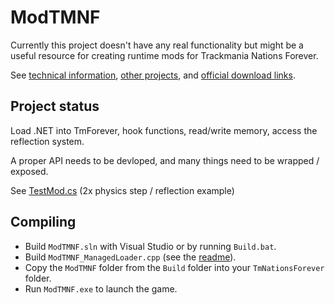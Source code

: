 # ModTMNF

Currently this project doesn't have any real functionality but might be a useful resource for creating runtime mods for Trackmania Nations Forever.

See [technical information](/ModTMNF/Analysis/Docs/), [other projects](/ModTMNF/Analysis/Docs/OtherProjects.md), and [official download links](/ModTMNF/Analysis/Docs/DownloadLinks.md).

## Project status

Load .NET into TmForever, hook functions, read/write memory, access the reflection system.

A proper API needs to be devloped, and many things need to be wrapped / exposed.

See [TestMod.cs](/ModTMNF/Mods/ModTest.cs) (2x physics step / reflection example)

## Compiling

- Build `ModTMNF.sln` with Visual Studio or by running `Build.bat`.
- Build `ModTMNF_ManagedLoader.cpp` (see the [readme](/ModTMNF_ManagedLoader/README.md)).
- Copy the `ModTMNF` folder from the `Build` folder into your `TmNationsForever` folder.
- Run `ModTMNF.exe` to launch the game.
